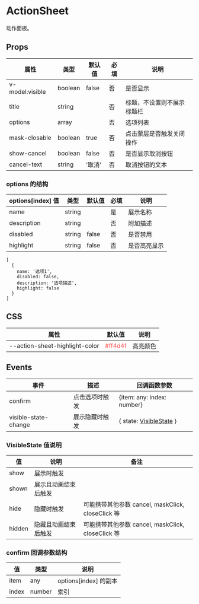 # ActionSheet

动作面板。

## Props

| 属性            | 类型    | 默认值 | 必填 | 说明                       |
| --------------- | ------- | ------ | ---- | -------------------------- |
| v-model:visible | boolean | false  | 否   | 是否显示                   |
| title           | string  |        | 否   | 标题，不设置则不展示标题栏 |
| options         | array   |        | 否   | 选项列表                   |
| mask-closable   | boolean | true   | 否   | 点击蒙层是否触发关闭操作   |
| show-cancel     | boolean | false  | 否   | 是否显示取消按钮           |
| cancel-text     | string  | '取消' | 否   | 取消按钮的文本             |

### options 的结构

| options[index] 值 | 类型   | 默认值 | 必填 | 说明         |
| ----------------- | ------ | ------ | ---- | ------------ |
| name              | string |        | 是   | 展示名称     |
| description       | string |        | 否   | 附加描述     |
| disabled          | string | false  | 否   | 是否禁用     |
| highlight         | string | false  | 否   | 是否高亮显示 |

```
[
  {
    name: '选项1',
    disabled: false,
    description: '选项描述',
    highlight: false
  }
]
```

## CSS

| 属性                           | 默认值                             | 说明     |
| ------------------------------ | ---------------------------------- | -------- |
| --action-sheet-highlight-color | <font color=#ff4d4f>#ff4d4f</font> | 高亮颜色 |

## Events

| 事件                 | 描述           | 回调函数参数                                                    |
| -------------------- | -------------- | --------------------------------------------------------------- |
| confirm              | 点击选项时触发 | {item: any: index: number}                                      |
| visible-state-change | 展示隐藏时触发 | { state: [VisibleState](./ActionSheet.md#visiblestate-值说明) } |

### VisibleState 值说明

| 值     | 说明                 | 备注                                              |
| ------ | -------------------- | ------------------------------------------------- |
| show   | 展示时触发           |                                                   |
| shown  | 展示且动画结束后触发 |                                                   |
| hide   | 隐藏时触发           | 可能携带其他参数 cancel, maskClick, closeClick 等 |
| hidden | 隐藏且动画结束后触发 | 可能携带其他参数 cancel, maskClick, closeClick 等 |

### confirm 回调参数结构

| 值    | 类型   | 说明                  |
| ----- | ------ | --------------------- |
| item  | any    | options[index] 的副本 |
| index | number | 索引                  |
